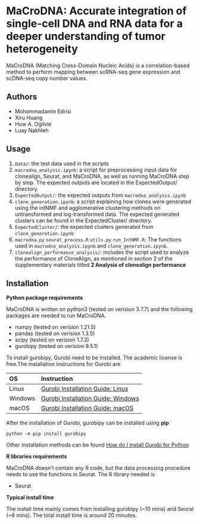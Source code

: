 # MaCroDNA: Accurate integration of single-cell DNA and RNA data for a deeper understanding of tumor heterogeneity

MaCroDNA (Matching Cross-Domain Nucleic Acids) is a correlation-based method to perform mapping between scRNA-seq gene expression and scDNA-seq copy number values.


## Authors

- Mohammadamin Edrisi
- Xiru Huang
- Huw A. Ogilvie
- Luay Nakhleh

## Usage

1. `Data/`: the test data used in the scripts
2. `macrodna_analysis.ipynb`: a script for preprocessing input data for clonealign, Seurat, and MaCroDNA, as well as running MaCroDNA step by step. The expected outputs are located in the ExpectedOutput/ directory.
3. `ExpectedOutput/`: the expected outputs from `macrodna_analysis.ipynb`
4. `clone_generation.ipynb`: a script explaining how clones were generated using the intNMF and agglomerative clustering methods on untransformed and log-transformed data. The expected generated clusters can be found in the ExpectedCluster/ directory.
5. `ExpectedCluster/`: the expected clusters generated from  `clone_generation.ipynb`
6. `macrodna.py` `seurat_process.R` `utils.py` `run_IntNMF.R`: The functions used in `macrodna_analysis.ipynb` and `clone_generation.ipynb`.
7. `clonealign_performance_analysis/`:  includes the script used to analyze the performance of CloneAlign, as mentioned in section 2 of the supplementary materials titled  **2 Analysis of clonealign performance**



## Installation

**Python package requirements**

MaCroDNA is written on python3 (tested on verision 3.7.7) and the following packages are needed to run MaCroDNA.
- numpy (tested on verision 1.21.5)
- pandas (tested on verision 1.3.5)
- scipy (tested on verision 1.7.3)
- gurobipy (tested on verision 9.5.1)

To install gurobipy, Gurobi need to be installed. The academic license is free.The installation instructions for
Gurobi are

| OS      | Instruction |
|:--------|:------------|
| Linux | [Gurobi Installation Guide: Linux](https://youtu.be/yNmeG6Wom1o) |
| Windows | [Gurobi Installation Guide: Windows](https://youtu.be/fQVxuWOiPpI) |
| macOS | [Gurobi Installation Guide: macOS](https://youtu.be/ZcL-NmckTxQ) |

After the installation of Gurobi, gurobipy can be installed using **pip**

`python -m pip install gurobipy`

Other installation methods can be found 
[How do I install Gurobi for Python](https://support.gurobi.com/hc/en-us/articles/360044290292-How-do-I-install-Gurobi-for-Python-)
    

**R libraries requirements**

MaCroDNA doesn't contain any R code, but the data processing procedure needs to use the functions in Seurat. The R library needed is
- Seurat

**Typical install time**

The install time mainly comes from installing gurobipy (~10 mins) and Seurat (~8 mins). The total install time is around 20 minutes.


